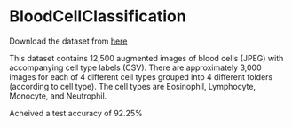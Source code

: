 # BloodCellClassification

Download the dataset from [here](https://www.kaggle.com/paultimothymooney/blood-cells)

This dataset contains 12,500 augmented images of blood cells (JPEG) with accompanying cell type labels (CSV). There are approximately 3,000 images for each of 4 different cell types grouped into 4 different folders (according to cell type). The cell types are Eosinophil, Lymphocyte, Monocyte, and Neutrophil.

Acheived a test accuracy of 92.25%
